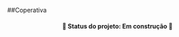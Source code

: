 ##Coperativa

<h4 align="center">   
<h4 align="center"> 
🚧  Status do projeto: Em construção 🚧
</h4>
</h4>
